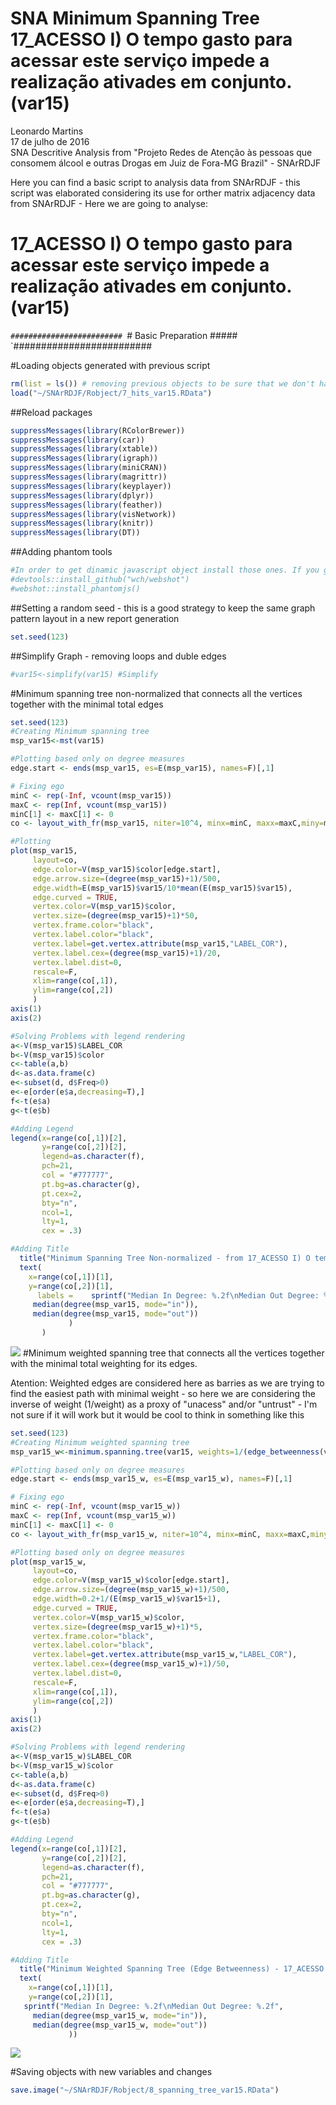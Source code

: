# SNA Minimum Spanning Tree 17_ACESSO I) O tempo gasto para acessar este serviço impede a realização ativades em conjunto. (var15)
Leonardo Martins  
17 de julho de 2016  
SNA Descritive Analysis from "Projeto Redes de Atenção às pessoas que consomem álcool e outras Drogas em Juiz de Fora-MG   Brazil"  - SNArRDJF

Here you can find a basic script to analysis data from SNArRDJF - this script was elaborated considering its use for orther matrix adjacency data from SNArRDJF - Here we are going to analyse:

# 17_ACESSO I) O tempo gasto para acessar este serviço impede a realização ativades em conjunto. (var15)

`#########################
`# Basic Preparation #####
`#########################

#Loading objects generated with previous script 

```r
rm(list = ls()) # removing previous objects to be sure that we don't have objects conflicts name
load("~/SNArRDJF/Robject/7_hits_var15.RData")
```
##Reload packages

```r
suppressMessages(library(RColorBrewer))
suppressMessages(library(car))
suppressMessages(library(xtable))
suppressMessages(library(igraph))
suppressMessages(library(miniCRAN))
suppressMessages(library(magrittr))
suppressMessages(library(keyplayer))
suppressMessages(library(dplyr))
suppressMessages(library(feather))
suppressMessages(library(visNetwork))
suppressMessages(library(knitr))
suppressMessages(library(DT))
```
##Adding phantom tools

```r
#In order to get dinamic javascript object install those ones. If you get problems installing go to Stackoverflow.com and type your error to discover what to do. In some cases the libraries need to be intalled in outside R libs.
#devtools::install_github("wch/webshot")
#webshot::install_phantomjs()
```
##Setting a random seed - this is a good strategy to keep the same graph pattern layout in a new report generation

```r
set.seed(123)
```

##Simplify Graph - removing loops and duble edges 

```r
#var15<-simplify(var15) #Simplify
```

#Minimum spanning tree non-normalized that connects all the vertices together with the minimal total edges

```r
set.seed(123)
#Creating Minimum spanning tree
msp_var15<-mst(var15)

#Plotting based only on degree measures 
edge.start <- ends(msp_var15, es=E(msp_var15), names=F)[,1]

# Fixing ego
minC <- rep(-Inf, vcount(msp_var15))
maxC <- rep(Inf, vcount(msp_var15))
minC[1] <- maxC[1] <- 0
co <- layout_with_fr(msp_var15, niter=10^4, minx=minC, maxx=maxC,miny=minC, maxy=maxC, weights=E(msp_var15)$var15)

#Plotting
plot(msp_var15, 
     layout=co,
     edge.color=V(msp_var15)$color[edge.start],
     edge.arrow.size=(degree(msp_var15)+1)/500,
     edge.width=E(msp_var15)$var15/10*mean(E(msp_var15)$var15),
     edge.curved = TRUE,
     vertex.color=V(msp_var15)$color,
     vertex.size=(degree(msp_var15)+1)*50,
     vertex.frame.color="black",
     vertex.label.color="black",
     vertex.label=get.vertex.attribute(msp_var15,"LABEL_COR"),
     vertex.label.cex=(degree(msp_var15)+1)/20,
     vertex.label.dist=0,
     rescale=F,
     xlim=range(co[,1]), 
     ylim=range(co[,2])
     )
axis(1)
axis(2)

#Solving Problems with legend rendering 
a<-V(msp_var15)$LABEL_COR
b<-V(msp_var15)$color
c<-table(a,b)
d<-as.data.frame(c)
e<-subset(d, d$Freq>0)
e<-e[order(e$a,decreasing=T),] 
f<-t(e$a)
g<-t(e$b)

#Adding Legend
legend(x=range(co[,1])[2], 
       y=range(co[,2])[2],
       legend=as.character(f),
       pch=21,
       col = "#777777", 
       pt.bg=as.character(g),
       pt.cex=2,
       bty="n", 
       ncol=1,
       lty=1,
       cex = .3)

#Adding Title
  title("Minimum Spanning Tree Non-normalized - from 17_ACESSO I) O tempo gasto para acessar este serviço impede a realização ativades em conjunto. (var15)", sub = "Source: from authors ")
  text( 
    x=range(co[,1])[1],
    y=range(co[,2])[1], 
      labels =    sprintf("Median In Degree: %.2f\nMedian Out Degree: %.2f",
     median(degree(msp_var15, mode="in")), 
     median(degree(msp_var15, mode="out"))
             )
       )
```

![](17_ACESSO_I_O_tempo_gasto_para_acessar_este_serviço_8_spanning_tree_files/figure-html/unnamed-chunk-6-1.png)<!-- -->
#Minimum weighted spanning tree that connects all the vertices together with the minimal total weighting for its edges. 

Atention: Weighted edges are considered here as barries as we are trying to find the easiest path with minimal weight - so here we are considering the inverse of weight (1/weight) as a proxy of "unacess" and/or "untrust" - I'm not sure if it will work but it would be cool to think in something like this  

```r
set.seed(123)
#Creating Minimum weighted spanning tree
msp_var15_w<-minimum.spanning.tree(var15, weights=1/(edge_betweenness(var15, weights=E(var15)$var15)+1))

#Plotting based only on degree measures 
edge.start <- ends(msp_var15_w, es=E(msp_var15_w), names=F)[,1]

# Fixing ego
minC <- rep(-Inf, vcount(msp_var15_w))
maxC <- rep(Inf, vcount(msp_var15_w))
minC[1] <- maxC[1] <- 0
co <- layout_with_fr(msp_var15_w, niter=10^4, minx=minC, maxx=maxC,miny=minC, maxy=maxC, weights =E(msp_var15_w)$var15)

#Plotting based only on degree measures 
plot(msp_var15_w, 
     layout=co,
     edge.color=V(msp_var15_w)$color[edge.start],
     edge.arrow.size=(degree(msp_var15_w)+1)/500,
     edge.width=0.2+1/(E(msp_var15_w)$var15+1),
     edge.curved = TRUE,
     vertex.color=V(msp_var15_w)$color,
     vertex.size=(degree(msp_var15_w)+1)*5,
     vertex.frame.color="black",
     vertex.label.color="black",
     vertex.label=get.vertex.attribute(msp_var15_w,"LABEL_COR"),
     vertex.label.cex=(degree(msp_var15_w)+1)/50,
     vertex.label.dist=0,
     rescale=F,
     xlim=range(co[,1]), 
     ylim=range(co[,2])
     )
axis(1)
axis(2)

#Solving Problems with legend rendering 
a<-V(msp_var15_w)$LABEL_COR
b<-V(msp_var15_w)$color
c<-table(a,b)
d<-as.data.frame(c)
e<-subset(d, d$Freq>0)
e<-e[order(e$a,decreasing=T),] 
f<-t(e$a)
g<-t(e$b)

#Adding Legend
legend(x=range(co[,1])[2], 
       y=range(co[,2])[2],
       legend=as.character(f),
       pch=21,
       col = "#777777", 
       pt.bg=as.character(g),
       pt.cex=2,
       bty="n", 
       ncol=1,
       lty=1,
       cex = .3)

#Adding Title
  title("Minimum Weighted Spanning Tree (Edge Betweenness) - 17_ACESSO I) O tempo gasto para acessar este serviço impede a realização ativades em conjunto. (var15)", sub = "Source: from authors ")
  text( 
    x=range(co[,1])[1],
    y=range(co[,2])[1], 
   sprintf("Median In Degree: %.2f\nMedian Out Degree: %.2f",
     median(degree(msp_var15_w, mode="in")), 
     median(degree(msp_var15_w, mode="out"))
             ))
```

![](17_ACESSO_I_O_tempo_gasto_para_acessar_este_serviço_8_spanning_tree_files/figure-html/unnamed-chunk-7-1.png)<!-- -->


#Saving objects with new variables and changes

```r
save.image("~/SNArRDJF/Robject/8_spanning_tree_var15.RData") 
```


